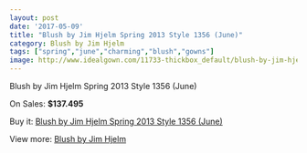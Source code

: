 ```yaml
---
layout: post
date: '2017-05-09'
title: "Blush by Jim Hjelm Spring 2013 Style 1356 (June)"
category: Blush by Jim Hjelm
tags: ["spring","june","charming","blush","gowns"]
image: http://www.idealgown.com/11733-thickbox_default/blush-by-jim-hjelm-spring-2013-style-1356-june.jpg
---
```

Blush by Jim Hjelm Spring 2013 Style 1356 (June)

On Sales: **$137.495**
<a href="https://www.idealgown.com/en/blush-by-jim-hjelm/4767-blush-by-jim-hjelm-spring-2013-style-1356-june.html"><amp-img layout="responsive" width="600" height="600" src="//www.idealgown.com/11733-thickbox_default/blush-by-jim-hjelm-spring-2013-style-1356-june.jpg" alt="Blush by Jim Hjelm Spring 2013 Style 1356 (June) 0" /></a>
<a href="https://www.idealgown.com/en/blush-by-jim-hjelm/4767-blush-by-jim-hjelm-spring-2013-style-1356-june.html"><amp-img layout="responsive" width="600" height="600" src="//www.idealgown.com/11735-thickbox_default/blush-by-jim-hjelm-spring-2013-style-1356-june.jpg" alt="Blush by Jim Hjelm Spring 2013 Style 1356 (June) 1" /></a>
<a href="https://www.idealgown.com/en/blush-by-jim-hjelm/4767-blush-by-jim-hjelm-spring-2013-style-1356-june.html"><amp-img layout="responsive" width="600" height="600" src="//www.idealgown.com/11734-thickbox_default/blush-by-jim-hjelm-spring-2013-style-1356-june.jpg" alt="Blush by Jim Hjelm Spring 2013 Style 1356 (June) 2" /></a>

Buy it: [Blush by Jim Hjelm Spring 2013 Style 1356 (June)](https://www.idealgown.com/en/blush-by-jim-hjelm/4767-blush-by-jim-hjelm-spring-2013-style-1356-june.html "Blush by Jim Hjelm Spring 2013 Style 1356 (June)")

View more: [Blush by Jim Hjelm](https://www.idealgown.com/en/58-blush-by-jim-hjelm "Blush by Jim Hjelm")